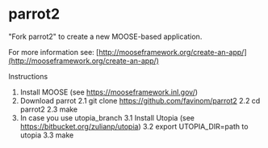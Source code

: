parrot2
=====

"Fork parrot2" to create a new MOOSE-based application.



For more information see: [http://mooseframework.org/create-an-app/](http://mooseframework.org/create-an-app/)


Instructions

1. Install MOOSE (see https://mooseframework.inl.gov/)
2. Download parrot
    2.1 git clone https://github.com/favinom/parrot2
    2.2 cd parrot2
    2.3 make
3. In case you use utopia_branch
    3.1 Install Utopia (see https://bitbucket.org/zulianp/utopia)
    3.2 export UTOPIA_DIR=path to utopia
    3.3 make
   
